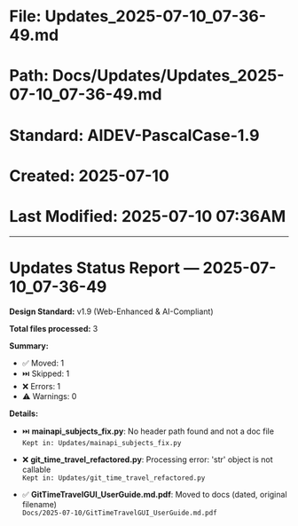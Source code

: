 # File: Updates_2025-07-10_07-36-49.md
# Path: Docs/Updates/Updates_2025-07-10_07-36-49.md
# Standard: AIDEV-PascalCase-1.9
# Created: 2025-07-10
# Last Modified: 2025-07-10  07:36AM
---

# Updates Status Report — 2025-07-10_07-36-49

**Design Standard:** v1.9 (Web-Enhanced & AI-Compliant)

**Total files processed:** 3

**Summary:**
- ✅ Moved: 1
- ⏭️ Skipped: 1
- ❌ Errors: 1
- ⚠️ Warnings: 0

**Details:**

- ⏭️ **mainapi_subjects_fix.py**: No header path found and not a doc file  
    `Kept in: Updates/mainapi_subjects_fix.py`

- ❌ **git_time_travel_refactored.py**: Processing error: 'str' object is not callable  
    `Kept in: Updates/git_time_travel_refactored.py`

- ✅ **GitTimeTravelGUI_UserGuide.md.pdf**: Moved to docs (dated, original filename)  
    `Docs/2025-07-10/GitTimeTravelGUI_UserGuide.md.pdf`

